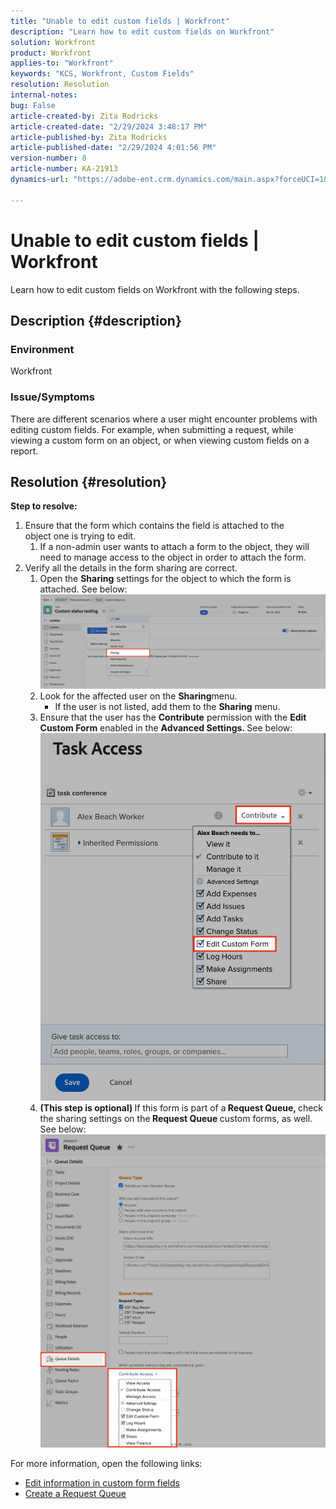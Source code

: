 ```yaml
---
title: "Unable to edit custom fields | Workfront"
description: "Learn how to edit custom fields on Workfront"
solution: Workfront
product: Workfront
applies-to: "Workfront"
keywords: "KCS, Workfront, Custom Fields"
resolution: Resolution
internal-notes: 
bug: False
article-created-by: Zita Rodricks
article-created-date: "2/29/2024 3:48:17 PM"
article-published-by: Zita Rodricks
article-published-date: "2/29/2024 4:01:56 PM"
version-number: 8
article-number: KA-21913
dynamics-url: "https://adobe-ent.crm.dynamics.com/main.aspx?forceUCI=1&pagetype=entityrecord&etn=knowledgearticle&id=9ee9daee-19d7-ee11-9078-000d3a3110f0"

---
```

# Unable to edit custom fields | Workfront


Learn how to edit custom fields on Workfront with the following steps.

## Description {#description}


### <b>Environment</b>

Workfront



### <b>Issue/Symptoms</b>

There are different scenarios where a user might encounter problems with editing custom fields. For example, when submitting a request, while viewing a custom form on an object, or when viewing custom fields on a report.


## Resolution {#resolution}

<b>Step to resolve:</b>
1. Ensure that the form which contains the field is attached to the object one is trying to edit.
    1. If a non-admin user wants to attach a form to the object, they will need to manage access to the object in order to attach the form.
2. Verify all the details in the form sharing are correct.
    1. Open the <b>Sharing</b> settings for the object to which the form is attached. See below:![](assets/d4ce1013-76e3-ed11-a7c7-6045bd006704.png)
    2. Look for the affected user on the <b>Sharing</b>menu.
        - If the user is not listed, add them to the <b>Sharing</b> menu.
    3. Ensure that the user has the <b>Contribute</b> permission with the <b>Edit Custom Form</b> enabled in the <b>Advanced Settings. </b>See below:![](assets/469b16e9-75e3-ed11-a7c7-6045bd006704.png)
    4. <b>(This step is optional) </b>If this form is part of a<b> Request Queue, </b>check the sharing settings on the<b> Request Queue </b>custom forms, as well. See below:![](assets/5104626f-75e3-ed11-a7c7-6045bd006704.png)




For more information, open the following links:

- [Edit information in custom form fields](https://experienceleague.adobe.com/docs/workfront/using/basics/work-with-custom-forms/edit-custom-forms.html?lang=en)
- [Create a Request Queue](https://experienceleague.adobe.com/docs/workfront/using/manage-work/requests/create-and-manage-request-queues/create-request-queue.html?lang=en)

